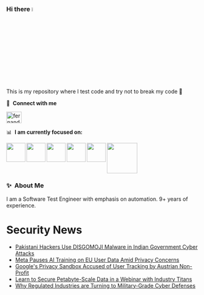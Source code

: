 ### Hi there <a href="https://www.gautamkrishnar.com/"><img src="https://media.giphy.com/media/hvRJCLFzcasrR4ia7z/giphy.gif" width="5%"></a>
This is my repository where I test code and try not to break my code :rofl:

🔗 &nbsp;**Connect with me**
<p align="left">
<a href="https://linkedin.com/in/fernandorlcruz" target="blank"><img align="center" src="https://raw.githubusercontent.com/rahuldkjain/github-profile-readme-generator/master/src/images/icons/Social/linked-in-alt.svg" alt="fernando cruz" height="30" width="40" /></a>
  
📊 &nbsp;**I am currently focused on:**

<img align="left" width='50' height='50' src="https://cdn.jsdelivr.net/gh/devicons/devicon/icons/python/python-original-wordmark.svg" />
<img align="left" width='50' height='50' src="https://cdn.jsdelivr.net/gh/devicons/devicon/icons/csharp/csharp-original.svg" />
<img align="left" width='50' height='50' src="https://cdn.jsdelivr.net/gh/devicons/devicon/icons/jenkins/jenkins-original.svg" />
<img align="left" width='50' height='50' src="https://specflow.org/wp-content/uploads/2021/05/SpecFlow-Icon.png" />
<img align="left" width='50' height='50' src="https://www.svgrepo.com/show/306098/githubactions.svg" />
<img width='80' height='80' src="https://cdn2.vectorstock.com/i/1000x1000/64/81/security-testing-concept-icon-safety-audit-key-vector-29166481.jpg" />
          
          
  
### ✨&nbsp; About Me

I am a Software Test Engineer with emphasis on automation. 9+ years of experience.

# Security News
<!-- BLOG-POST-LIST:START -->
- [Pakistani Hackers Use DISGOMOJI Malware in Indian Government Cyber Attacks](https://thehackernews.com/2024/06/pakistani-hackers-use-disgomoji-malware.html)
- [Meta Pauses AI Training on EU User Data Amid Privacy Concerns](https://thehackernews.com/2024/06/meta-halts-ai-training-on-eu-user-data.html)
- [Google&#39;s Privacy Sandbox Accused of User Tracking by Austrian Non-Profit](https://thehackernews.com/2024/06/googles-privacy-sandbox-accused-of-user.html)
- [Learn to Secure Petabyte-Scale Data in a Webinar with Industry Titans](https://thehackernews.com/2024/06/learn-to-secure-petabyte-scale-data-in.html)
- [Why Regulated Industries are Turning to Military-Grade Cyber Defenses](https://thehackernews.com/2024/06/why-regulated-industries-are-turning-to.html)
<!-- BLOG-POST-LIST:END -->
